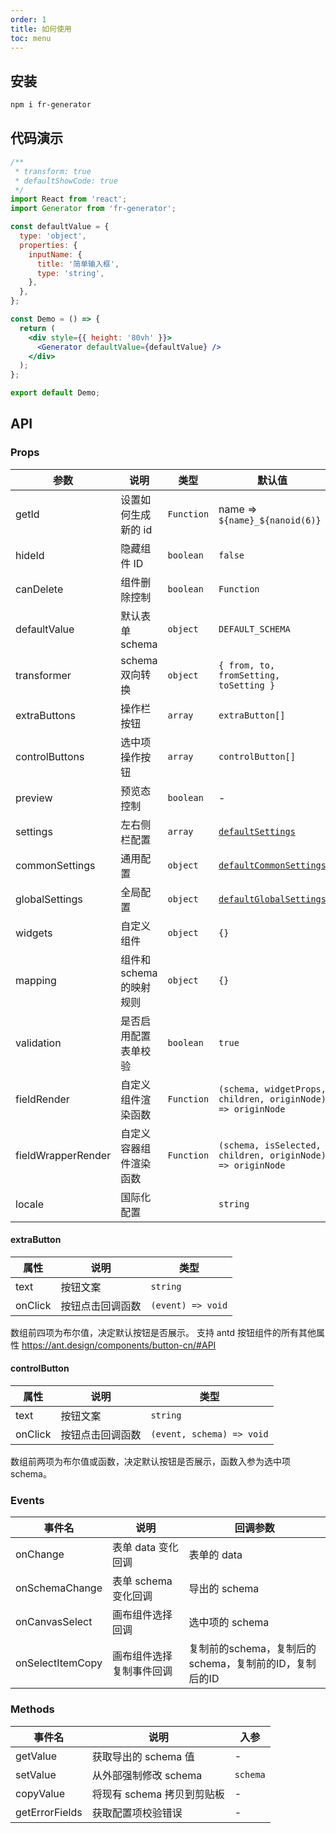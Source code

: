 ```yaml
---
order: 1
title: 如何使用
toc: menu
---
```


## 安装

```bash
npm i fr-generator
```

## 代码演示

```jsx
/**
 * transform: true
 * defaultShowCode: true
 */
import React from 'react';
import Generator from 'fr-generator';

const defaultValue = {
  type: 'object',
  properties: {
    inputName: {
      title: '简单输入框',
      type: 'string',
    },
  },
};

const Demo = () => {
  return (
    <div style={{ height: '80vh' }}>
      <Generator defaultValue={defaultValue} />
    </div>
  );
};

export default Demo;
```

## API

### Props

| 参数               | 说明                     | 类型       | 默认值                                                                                                                     |
| ------------------ | ------------------------ | ---------- | -------------------------------------------------------------------------------------------------------------------------- |
| getId              | 设置如何生成新的 id      | `Function` | name => `${name}_${nanoid(6)}`                                                                                             |
| hideId             | 隐藏组件 ID              | `boolean`  | `false`                                                                                                                    |
| canDelete          | 组件删除控制             | `boolean`  | `Function`                                                                                                                 |
| defaultValue       | 默认表单 schema          | `object`   | `DEFAULT_SCHEMA`                                                                                                           |
| transformer        | schema 双向转换          | `object`   | `{ from, to, fromSetting, toSetting }`                                                                                     |
| extraButtons       | 操作栏按钮               | `array`    | `extraButton[]`                                                                                                            |
| controlButtons     | 选中项操作按钮           | `array`    | `controlButton[]`                                                                                                          |
| preview     | 预览态控制           | `boolean`    | -                                                                                                          |
| settings           | 左右侧栏配置             | `array`    | [`defaultSettings`](https://github.com/alibaba/form-render/blob/master/tools/schema-generator/src/settings/index.js)       |
| commonSettings     | 通用配置                 | `object`   | [`defaultCommonSettings`](https://github.com/alibaba/form-render/blob/master/tools/schema-generator/src/settings/index.js) |
| globalSettings     | 全局配置                 | `object`   | [`defaultGlobalSettings`](https://github.com/alibaba/form-render/blob/master/tools/schema-generator/src/settings/index.js) |
| widgets            | 自定义组件               | `object`   | `{}`                                                                                                                       |
| mapping            | 组件和 schema 的映射规则 | `object`   | `{}`                                                                                                                       |
| validation         | 是否启用配置表单校验     | `boolean`  | `true`                                                                                                                     |
| fieldRender        | 自定义组件渲染函数       | `Function` | `(schema, widgetProps, children, originNode) => originNode`                                                                |
| fieldWrapperRender | 自定义容器组件渲染函数   | `Function` | `(schema, isSelected, children, originNode) => originNode`                                                                 |
| locale            | 国际化配置           || `string`   | [`cn`](https://github.com/alibaba/x-render/blob/master/tools/schema-generator/src/i18next/locales/resources.ts)|

#### extraButton

| 属性    | 说明             | 类型              |
| ------- | ---------------- | ----------------- |
| text    | 按钮文案         | `string`          |
| onClick | 按钮点击回调函数 | `(event) => void` |

数组前四项为布尔值，决定默认按钮是否展示。
支持 antd 按钮组件的所有其他属性 https://ant.design/components/button-cn/#API

#### controlButton

| 属性    | 说明             | 类型                      |
| ------- | ---------------- | ------------------------- |
| text    | 按钮文案         | `string`                  |
| onClick | 按钮点击回调函数 | `(event, schema) => void` |

数组前两项为布尔值或函数，决定默认按钮是否展示，函数入参为选中项 schema。

### Events

| 事件名         | 说明                 | 回调参数        |
| -------------- | -------------------- | --------------- |
| onChange       | 表单 data 变化回调   | 表单的 data     |
| onSchemaChange | 表单 schema 变化回调 | 导出的 schema   |
| onCanvasSelect | 画布组件选择回调     | 选中项的 schema |
| onSelectItemCopy | 画布组件选择复制事件回调     | 复制前的schema，复制后的schema，复制前的ID，复制后的ID |


### Methods

| 事件名         | 说明                       | 入参     |
| -------------- | -------------------------- | -------- |
| getValue       | 获取导出的 schema 值       | -        |
| setValue       | 从外部强制修改 schema      | `schema` |
| copyValue      | 将现有 schema 拷贝到剪贴板 | -        |
| getErrorFields | 获取配置项校验错误         | -        |

